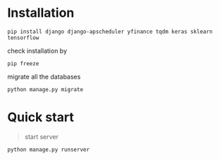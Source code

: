 # Installation
```
pip install django django-apscheduler yfinance tqdm keras sklearn tensorflow
```

check installation by 
```
pip freeze
```

migrate all the databases
```
python manage.py migrate 
```


# Quick start
> start server
```
python manage.py runserver
```
